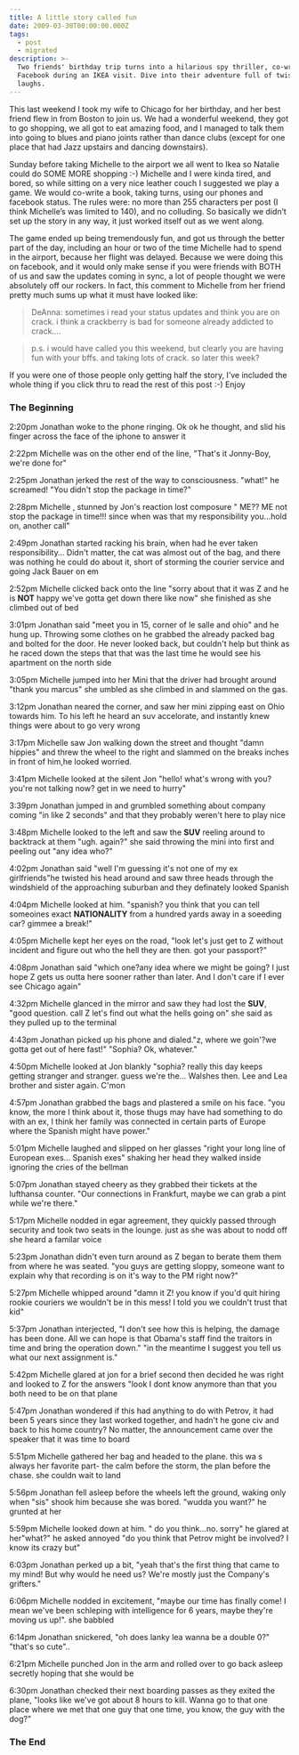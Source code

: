 ```yaml
---
title: A little story called fun
date: 2009-03-30T00:00:00.000Z
tags:
  - post
  - migrated
description: >-
  Two friends' birthday trip turns into a hilarious spy thriller, co-written on
  Facebook during an IKEA visit. Dive into their adventure full of twists and
  laughs.
---
```


This last weekend I took my wife to Chicago for her birthday, and her best friend flew in from Boston to join us. We had a wonderful weekend, they got to go shopping, we all got to eat amazing food, and I managed to talk them into going to blues and piano joints rather than dance clubs (except for one place that had Jazz upstairs and dancing downstairs).

Sunday before taking Michelle to the airport we all went to Ikea so Natalie could do SOME MORE shopping :-) Michelle and I were kinda tired, and bored, so while sitting on a very nice leather couch I suggested we play a game. We would co-write a book, taking turns, using our phones and facebook status. The rules were: no more than 255 characters per post (I think Michelle’s was limited to 140), and no colluding. So basically we didn’t set up the story in any way, it just worked itself out as we went along.

The game ended up being tremendously fun, and got us through the better part of the day, including an hour or two of the time Michelle had to spend in the airport, because her flight was delayed. Because we were doing this on facebook, and it would only make sense if you were friends with BOTH of us and saw the updates coming in sync, a lot of people thought we were absolutely off our rockers. In fact, this comment to Michelle from her friend pretty much sums up what it must have looked like:

> DeAnna: sometimes i read your status updates and think you are on crack.
> i think a crackberry is bad for someone already addicted to crack….

> p.s. i would have called you this weekend, but clearly you are having fun with your bffs. and taking lots of crack. so later this week?

If you were one of those people only getting half the story, I’ve included the whole thing if you click thru to read the rest of this post :-) Enjoy

### The Beginning

2:20pm Jonathan woke to the phone ringing. Ok ok he thought, and slid his finger across the face of the iphone to answer it

2:22pm Michelle was on the other end of the line, "That's it Jonny-Boy, we're done for"

2:25pm Jonathan jerked the rest of the way to consciousness. "what!" he screamed! "You didn't stop the package in time?"

2:28pm Michelle , stunned by Jon's reaction lost composure " ME?? ME not stop the package in time!!! since when was that my responsibility you…hold on, another call"

2:49pm Jonathan started racking his brain, when had he ever taken responsibility… Didn't matter, the cat was almost out of the bag, and there was nothing he could do about it, short of storming the courier service and going Jack Bauer on em

2:52pm Michelle clicked back onto the line "sorry about that it was Z and he is **NOT** happy we've gotta get down there like now" she finished as she climbed out of bed

3:01pm Jonathan said "meet you in 15, corner of le salle and ohio" and he hung up. Throwing some clothes on he grabbed the already packed bag and bolted for the door. He never looked back, but couldn't help but think as he raced down the steps that that was the last time he would see his apartment on the north side

3:05pm Michelle jumped into her Mini that the driver had brought around "thank you marcus" she umbled as she climbed in and slammed on the gas.

3:12pm Jonathan neared the corner, and saw her mini zipping east on Ohio towards him. To his left he heard an suv accelorate, and instantly knew things were about to go very wrong

3:17pm Michelle saw Jon walking down the street and thought "damn hippies" and threw the wheel to the right and slammed on the breaks inches in front of him,he looked worried.

3:41pm Michelle looked at the silent Jon "hello! what's wrong with you? you're not talking now? get in we need to hurry"

3:39pm Jonathan jumped in and grumbled something about company coming "in like 2 seconds" and that they probably weren't here to play nice

3:48pm Michelle looked to the left and saw the **SUV** reeling around to backtrack at them "ugh. again?" she said throwing the mini into first and peeling out "any idea who?"

4:02pm Jonathan said "well I'm guessing it's not one of my ex girlfriends"he twisted his head around and saw three heads through the windshield of the approaching suburban and they definately looked Spanish

4:04pm Michelle looked at him. "spanish? you think that you can tell someoines exact **NATIONALITY** from a hundred yards away in a soeeding car? gimmee a break!"

4:05pm Michelle kept her eyes on the road, "look let's just get to Z without incident and figure out who the hell they are then. got your passport?"

4:08pm Jonathan said "which one?any idea where we might be going? I just hope Z gets us outta here sooner rather than later. And I don't care if I ever see Chicago again"

4:32pm Michelle glanced in the mirror and saw they had lost the **SUV**, "good question. call Z let's find out what the hells going on" she said as they pulled up to the terminal

4:43pm Jonathan picked up his phone and dialed."z, where we goin'?we gotta get out of here fast!" "Sophia? Ok, whatever."

4:50pm Michelle looked at Jon blankly "sophia? really this day keeps getting stranger and stranger. guess we're the… Walshes then. Lee and Lea brother and sister again. C'mon

4:57pm Jonathan grabbed the bags and plastered a smile on his face. "you know, the more I think about it, those thugs may have had something to do with an ex, I think her family was connected in certain parts of Europe where the Spanish might have power."

5:01pm Michelle laughed and slipped on her glasses "right your long line of European exes… Spanish exes" shaking her head they walked inside ignoring the cries of the bellman

5:07pm Jonathan stayed cheery as they grabbed their tickets at the lufthansa counter. "Our connections in Frankfurt, maybe we can grab a pint while we're there."

5:17pm Michelle nodded in egar agreement, they quickly passed through security and took two seats in the lounge. just as she was about to nodd off she heard a familar voice

5:23pm Jonathan didn't even turn around as Z began to berate them them from where he was seated. "you guys are getting sloppy, someone want to explain why that recording is on it's way to the PM right now?"

5:27pm Michelle whipped around "damn it Z! you know if you'd quit hiring rookie couriers we wouldn't be in this mess! I told you we couldn't trust that kid"

5:37pm Jonathan interjected, "I don't see how this is helping, the damage has been done. All we can hope is that Obama's staff find the traitors in time and bring the operation down." "in the meantime I suggest you tell us what our next assignment is."

5:42pm Michelle glared at jon for a brief second then decided he was right and looked to Z for the answers "look I dont know anymore than that you both need to be on that plane

5:47pm Jonathan wondered if this had anything to do with Petrov, it had been 5 years since they last worked together, and hadn't he gone civ and back to his home country? No matter, the announcement came over the speaker that it was time to board

5:51pm Michelle gathered her bag and headed to the plane. this wa s always her favorite part- the calm before the storm, the plan before the chase. she couldn wait to land

5:56pm Jonathan fell asleep before the wheels left the ground, waking only when "sis" shook him because she was bored. "wudda you want?" he grunted at her

5:59pm Michelle looked down at him. " do you think…no. sorry" he glared at her"what?" he asked annoyed "do you think that Petrov might be involved? I know its crazy but"

6:03pm Jonathan perked up a bit, "yeah that's the first thing that came to my mind! But why would he need us? We're mostly just the Company's grifters."

6:06pm Michelle nodded in excitement, "maybe our time has finally come! I mean we've been schleping with intelligence for 6 years, maybe they're moving us up!". she babbled

6:14pm Jonathan snickered, "oh does lanky lea wanna be a double 0?" "that's so cute"..

6:21pm Michelle punched Jon in the arm and rolled over to go back asleep secretly hoping that she would be

6:30pm Jonathan checked their next boarding passes as they exited the plane, "looks like we've got about 8 hours to kill. Wanna go to that one place where we met that one guy that one time, you know, the guy with the dog?"

### The End
